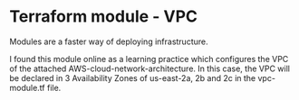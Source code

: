 # Terraform module - VPC #

Modules are a faster way of deploying infrastructure.

I found this module online as a learning practice which configures the VPC of the attached AWS-cloud-network-architecture. In this case, the VPC will be declared in 3 Availability Zones of us-east-2a, 2b and 2c in the vpc-module.tf file.
